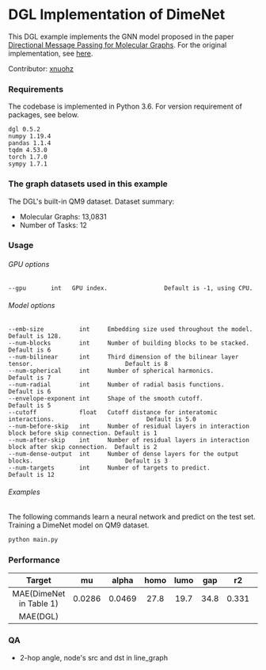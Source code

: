 # DGL Implementation of DimeNet

This DGL example implements the GNN model proposed in the paper [Directional Message Passing for Molecular Graphs](https://arxiv.org/abs/2003.03123). For the original implementation, see [here](https://github.com/klicperajo/dimenet).

Contributor: [xnuohz](https://github.com/xnuohz)

### Requirements
The codebase is implemented in Python 3.6. For version requirement of packages, see below.

```
dgl 0.5.2
numpy 1.19.4
pandas 1.1.4
tqdm 4.53.0
torch 1.7.0
sympy 1.7.1
```

### The graph datasets used in this example

The DGL's built-in QM9 dataset. Dataset summary:

* Molecular Graphs: 13,0831
* Number of Tasks: 12

### Usage

###### GPU options
```
--gpu       int   GPU index.                Default is -1, using CPU.
```

###### Model options
```
--emb-size          int     Embedding size used throughout the model.                              Default is 128.
--num-blocks        int     Number of building blocks to be stacked.                               Default is 6   
--num-bilinear      int     Third dimension of the bilinear layer tensor.                          Default is 8   
--num-spherical     int     Number of spherical harmonics.                                         Default is 7   
--num-radial        int     Number of radial basis functions.                                      Default is 6   
--envelope-exponent int     Shape of the smooth cutoff.                                            Default is 5   
--cutoff            float   Cutoff distance for interatomic interactions.                          Default is 5.0 
--num-before-skip   int     Number of residual layers in interaction block before skip connection. Default is 1   
--num-after-skip    int     Number of residual layers in interaction block after skip connection.  Default is 2   
--num-dense-output  int     Number of dense layers for the output blocks.                          Default is 3   
--num-targets       int     Number of targets to predict.                                          Default is 12  
```

###### Examples

The following commands learn a neural network and predict on the test set.
Training a DimeNet model on QM9 dataset.
```bash
python main.py
```

### Performance

| Target | mu | alpha | homo | lumo | gap | r2 | zpve | U0 | U | H | G | Cv |
| :-: | :-: | :-: | :-: | :-: | :-: | :-: | :-: | :-: | :-: | :-: | :-: | :-: |
| MAE(DimeNet in Table 1) | 0.0286 | 0.0469 | 27.8 | 19.7 | 34.8 | 0.331 | 1.29 | 8.02 | 7.89 | 8.11 | 8.98 | 0.0249 |
| MAE(DGL) |  |  |  |  |  |  |  |  |  |  |  |  |

### QA

* 2-hop angle, node's src and dst in line_graph